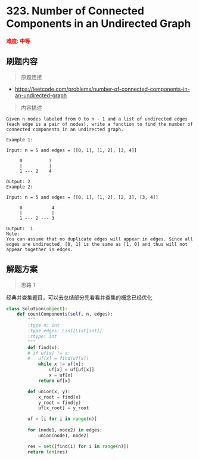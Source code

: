 #  323. Number of Connected Components in an Undirected Graph
**<font color=red>难度: 中等</font>**

## 刷题内容

> 原题连接

* https://leetcode.com/problems/number-of-connected-components-in-an-undirected-graph

> 内容描述

```
Given n nodes labeled from 0 to n - 1 and a list of undirected edges (each edge is a pair of nodes), write a function to find the number of connected components in an undirected graph.

Example 1:

Input: n = 5 and edges = [[0, 1], [1, 2], [3, 4]]

     0          3
     |          |
     1 --- 2    4 

Output: 2
Example 2:

Input: n = 5 and edges = [[0, 1], [1, 2], [2, 3], [3, 4]]

     0           4
     |           |
     1 --- 2 --- 3

Output:  1
Note:
You can assume that no duplicate edges will appear in edges. Since all edges are undirected, [0, 1] is the same as [1, 0] and thus will not appear together in edges.
```

## 解题方案

> 思路 1

经典并查集题目，可以去总结部分先看看并查集的概念已经优化


```python
class Solution(object):
    def countComponents(self, n, edges):
        """
        :type n: int
        :type edges: List[List[int]]
        :rtype: int
        """
        def find(x):
        # if uf[x] != x:
        # 	uf[x] = find(uf[x])
            while x != uf[x]:
                uf[x] = uf[uf[x]]
                x = uf[x]
            return uf[x]

        def union(x, y):
            x_root = find(x)
            y_root = find(y)
            uf[x_root] = y_root

        uf = [i for i in range(n)]
        
        for (node1, node2) in edges:
            union(node1, node2)

        res = set([find(i) for i in range(n)])
        return len(res)
```




